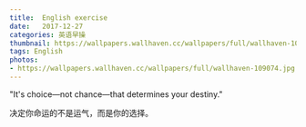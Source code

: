 ```yaml
---
title:  English exercise
date:   2017-12-27
categories: 英语早操
thumbnail: https://wallpapers.wallhaven.cc/wallpapers/full/wallhaven-109074.jpg
tags: English
photos:
- https://wallpapers.wallhaven.cc/wallpapers/full/wallhaven-109074.jpg
---
```


"It's choice—not chance—that determines your destiny."
<p>决定你命运的不是运气，而是你的选择。</p>
